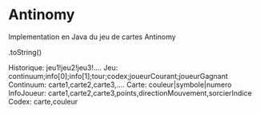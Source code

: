 # Antinomy
Implementation en Java du jeu de cartes Antinomy

.toString()

Historique: jeu1!jeu2!jeu3!....
Jeu: continuum;info[0];info[1];tour;codex;joueurCourant;joueurGagnant
Continuum: carte1,carte2,carte3,....
Carte:  couleur|symbole|numero
InfoJoueur: carte1,carte2,carte3,points,directionMouvement,sorcierIndice
Codex: carte,couleur
